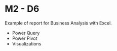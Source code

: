 # M2 - D6 

Example of report for Business Analysis with Excel.

- Power Query
- Power Pivot
- Visualizations
